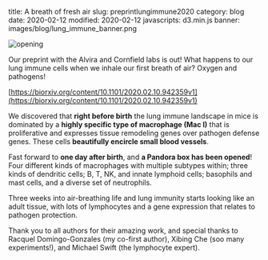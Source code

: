 title: A breath of fresh air
slug: preprintlungimmune2020
category: blog
date: 2020-02-12
modified: 2020-02-12
javascripts: d3.min.js
banner: images/blog/lung_immune_banner.png

![opening](images/blog/lung_immune_banner.png)

Our preprint with the Alvira and Cornfield labs is out! What happens to our lung immune cells when we inhale our first breath of air? Oxygen and pathogens!

[https://biorxiv.org/content/10.1101/2020.02.10.942359v1](https://biorxiv.org/content/10.1101/2020.02.10.942359v1)

We discovered that **right before birth** the lung immune landscape in mice is dominated by a **highly specific type of macrophage (Mac I)** that is proliferative and expresses tissue remodeling genes over pathogen defense genes. These cells **beautifully encircle small blood vessels**.

Fast forward to **one day after birth**, and **a Pandora box has been opened**! Four different kinds of macrophages with multiple subtypes within; three kinds of dendritic cells; B, T, NK, and innate lymphoid cells; basophils and mast cells, and a diverse set of neutrophils.

Three weeks into air-breathing life and lung immunity starts looking like an adult tissue, with lots of lymphocytes and a gene expression that relates to pathogen protection.

Thank you to all authors for their amazing work, and special thanks to Racquel Domingo-Gonzales (my co-first author), Xibing Che (soo many experiments!), and Michael Swift (the lymphocyte expert).
